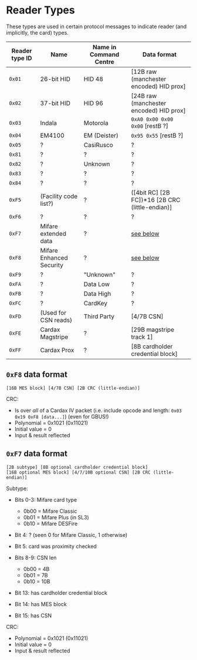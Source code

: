# Reader Types

These types are used in certain protocol messages to indicate reader (and implicitly, the card) types.

| Reader type ID | Name | Name in Command Centre | Data format |
|----------------|------|------------------------|-------------|
| `0x01` | 26-bit HID | HID 48 | [12B raw (manchester encoded) HID prox] |
| `0x02` | 37-bit HID | HID 96 | [24B raw (manchester encoded) HID prox] |
| `0x03` | Indala | Motorola  | `0xA0 0x00 0x00 0x00` [restB ?] |
| `0x04` | EM4100 | EM (Deister) | `0x95 0x55` [restB ?] |
| `0x05` | ? | CasiRusco | ? |
| `0x81` | ? | ? | ? | ? |
| `0x82` | ? | Unknown | ? |
| `0x83` | ? | ? | ? | ? |
| `0x84` | ? | ? | ? | ? |
| `0xF5` | (Facility code list?) | ? | ([4bit RC] [2B FC])*16 [2B CRC (little-endian)] |
| `0xF6` | ? | ? | ? | ? |
| `0xF7` | Mifare extended data | ? | [see below](#0xF7-data-format) |
| `0xF8` | Mifare Enhanced Security | ? | [see below](#0xF8-data-format) |
| `0xF9` | ? | "Unknown" | ? |
| `0xFA` | ? | Data Low | ? |
| `0xFB` | ? | Data High | ? |
| `0xFC` | ? | CardKey | ? |
| `0xFD` | (Used for CSN reads) | Third Party | [4/7B CSN] |
| `0xFE` | Cardax Magstripe | ? | [29B magstripe track 1] |
| `0xFF` | Cardax Prox | ? | [8B cardholder credential block] |


## `0xF8` data format

```
[16B MES block] [4/7B CSN] [2B CRC (little-endian)]
```

CRC:

* Is over *all* of a Cardax IV packet (i.e. include opcode and length: `0x03 0x19 0xF8 [data...]`) (even for GBUS!)
* Polynomial = 0x1021 (0x11021)
* Initial value = 0
* Input & result reflected


## `0xF7` data format

```
[2B subtype] [8B optional cardholder credential block]
[16B optional MES block] [4/7/10B optional CSN] [2B CRC (little-endian)]
```

Subtype:

* Bits 0-3: Mifare card type
  - 0b00 = Mifare Classic
  - 0b01 = Mifare Plus (in SL3)
  - 0b10 = Mifare DESFire

* Bit 4: ? (seen 0 for Mifare Classic, 1 otherwise)

* Bit 5: card was proximity checked

* Bits 8-9: CSN len
  - 0b00 = 4B
  - 0b01 = 7B
  - 0b10 = 10B

* Bit 13: has cardholder credential block

* Bit 14: has MES block

* Bit 15: has CSN

CRC:

* Polynomial = 0x1021 (0x11021)
* Initial value = 0
* Input & result reflected
